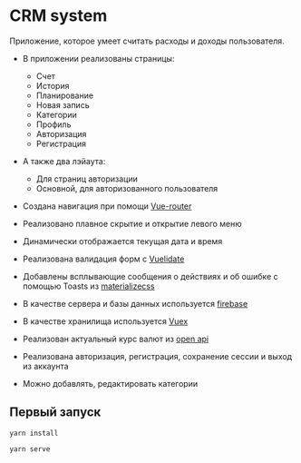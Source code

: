 # CRM system

Приложение, которое умеет считать расходы и доходы пользователя.

- В приложении реализованы страницы:

  - Счет
  - История
  - Планирование
  - Новая запись
  - Категории
  - Профиль
  - Авторизация
  - Регистрация

- А также два лэйаута:

  - Для страниц авторизации
  - Основной, для авторизованного пользователя

- Создана навигация при помощи [Vue-router](https://router.vuejs.org/)
- Реализовано плавное скрытие и открытие левого меню
- Динамически отображается текущая дата и время
- Реализована валидация форм с [Vuelidate](https://vuelidate-next.netlify.app/)
- Добавлены всплывающие сообщения о действиях и об ошибке с помощью Toasts из [materializecss](https://materializecss.com/)
- В качестве сервера и базы данных используется [firebase](https://firebase.google.com/)
- В качестве хранилища используется [Vuex](https://vuex.vuejs.org/)
- Реализован актуальный курс валют из [open api](https://raw.githubusercontent.com/fawazahmed0/currency-api/1/latest/currencies/rub.json)
- Реализована авторизация, регистрация, сохранение сессии и выход из аккаунта
- Можно добавлять, редактировать категории

## Первый запуск

```
yarn install
```

```
yarn serve
```

